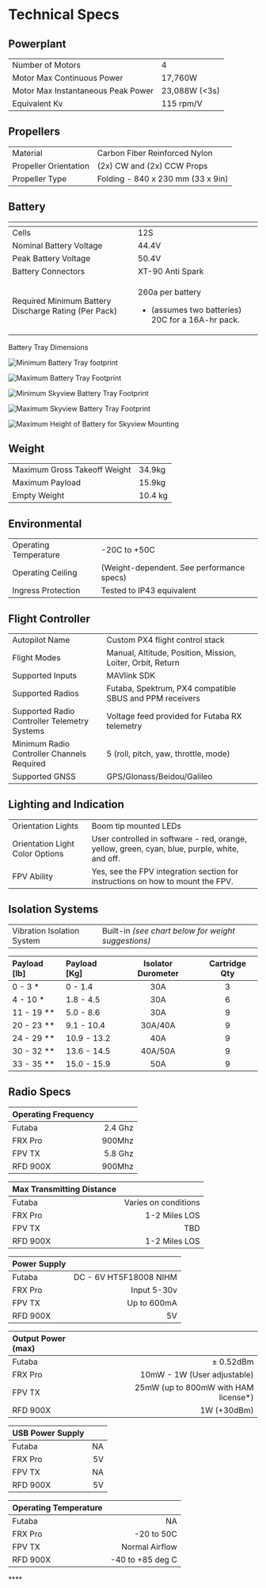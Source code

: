# Technical Specs

## Powerplant

|  |  |
| :--- | :--- |
| Number of Motors | 4 |
| Motor Max Continuous Power | 17,760W  |
| Motor Max Instantaneous Peak Power | 23,088W  \(&lt;3s\) |
| Equivalent Kv | 115 rpm/V |

## Propellers

|  |  |
| :--- | :--- |
| Material | Carbon Fiber Reinforced Nylon |
| Propeller Orientation | \(2x\) CW and \(2x\) CCW Props |
| Propeller Type | Folding - 840 x 230 mm \(33 x 9in\) |

## Battery

<table>
  <thead>
    <tr>
      <th style="text-align:left"></th>
      <th style="text-align:left"></th>
    </tr>
  </thead>
  <tbody>
    <tr>
      <td style="text-align:left">Cells</td>
      <td style="text-align:left">12S</td>
    </tr>
    <tr>
      <td style="text-align:left">Nominal Battery Voltage</td>
      <td style="text-align:left">44.4V</td>
    </tr>
    <tr>
      <td style="text-align:left">Peak Battery Voltage</td>
      <td style="text-align:left">50.4V</td>
    </tr>
    <tr>
      <td style="text-align:left">Battery Connectors</td>
      <td style="text-align:left">XT-90 Anti Spark</td>
    </tr>
    <tr>
      <td style="text-align:left">Required Minimum Battery Discharge Rating (Per Pack)</td>
      <td style="text-align:left">
        <p>260a per battery</p>
        <ul>
          <li>(assumes two batteries) 20C for a 16A-hr pack.</li>
        </ul>
      </td>
    </tr>
  </tbody>
</table>Battery Tray Dimensions

![Minimum Battery Tray footprint](../../../.gitbook/assets/alta-x-battery-footprints-google-slides-google-chrome-2019-12-17-15.57.56.png)

![Maximum Battery Tray Footprint](../../../.gitbook/assets/alta-x-battery-footprints-google-slides-google-5.png)

![Minimum Skyview Battery Tray Footprint](../../../.gitbook/assets/alta-x-battery-footprints-google-slides-google-7.png)

![Maximum Skyview Battery Tray Footprint](../../../.gitbook/assets/alta-x-battery-footprints-google-slides-google-9.png)

![Maximum Height of Battery for Skyview Mounting](../../../.gitbook/assets/alta-x-battery-footprints-google-slides-google-12.png)

## Weight

|  |  |
| :--- | :--- |
| Maximum Gross Takeoff Weight | 34.9kg |
| Maximum Payload | 15.9kg |
| Empty Weight | 10.4 kg |

## Environmental

|  |  |
| :--- | :--- |
| Operating Temperature | -20C to +50C |
| Operating Ceiling | \(Weight-dependent. See performance specs\) |
| Ingress Protection | Tested to IP43 equivalent |

## Flight Controller

|  |  |
| :--- | :--- |
| Autopilot Name | Custom PX4 flight control stack |
| Flight Modes | Manual, Altitude, Position, Mission, Loiter, Orbit, Return |
| Supported Inputs | MAVlink SDK |
| Supported Radios | Futaba, Spektrum, PX4 compatible SBUS and PPM receivers |
| Supported Radio Controller Telemetry Systems | Voltage feed provided for Futaba RX telemetry |
| Minimum Radio Controller Channels Required | 5 \(roll, pitch, yaw, throttle, mode\) |
| Supported GNSS | GPS/Glonass/Beidou/Galileo |

## Lighting and Indication

|  |  |
| :--- | :--- |
| Orientation Lights | Boom tip mounted LEDs |
| Orientation Light Color Options | User controlled in software - red, orange, yellow, green, cyan, blue, purple, white, and off. |
| FPV Ability | Yes, see the FPV integration section for instructions on how to mount the FPV. |

## Isolation Systems

|  |  |
| :--- | :--- |
| Vibration Isolation System | Built-in _\(see chart below for weight suggestions\)_ |

| Payload \[lb\] | Payload \[Kg\] | Isolator Durometer | Cartridge Qty |
| :--- | :--- | :---: | :---: |
| 0 - 3 \* | 0 - 1.4 | 30A | 3 |
| 4 - 10 \* | 1.8 - 4.5 | 30A | 6 |
| 11 - 19 \*\* | 5.0 - 8.6 | 30A | 9 |
| 20 - 23 \*\* | 9.1 - 10.4 | 30A/40A | 9 |
| 24 - 29 \*\* | 10.9 - 13.2 | 40A | 9 |
| 30 - 32 \*\* | 13.6 - 14.5 | 40A/50A | 9 |
| 33 - 35 \*\* | 15.0 - 15.9 | 50A | 9 |

## **Radio Specs**

| Operating Frequency |  |
| :--- | ---: |
| Futaba  | 2.4 Ghz |
| FRX Pro  | 900Mhz |
| FPV TX | 5.8 Ghz |
| RFD 900X | 900Mhz |

| Max Transmitting Distance |  |
| :--- | ---: |
| Futaba | Varies on conditions |
| FRX Pro | 1-2 Miles LOS |
| FPV TX | TBD |
| RFD 900X | 1-2 Miles LOS |

| Power Supply |  |
| :--- | ---: |
| Futaba | DC - 6V HT5F18008 NIHM |
| FRX Pro | Input 5-30v |
| FPV TX | Up to 600mA |
| RFD 900X | 5V |

| Output Power \(max\) |  |
| :--- | ---: |
| Futaba | ± 0.52dBm |
| FRX Pro | 10mW - 1W \(User adjustable\) |
| FPV TX | 25mW \(up to 800mW with HAM license\*\) |
| RFD 900X | 1W \(+30dBm\) |

| USB Power Supply |  |
| :--- | ---: |
| Futaba | NA |
| FRX Pro | 5V |
| FPV TX | NA |
| RFD 900X | 5V |

| Operating Temperature |  |
| :--- | ---: |
| Futaba | NA |
| FRX Pro | -20 to 50C |
| FPV TX | Normal Airflow |
| RFD 900X | -40 to +85 deg C |

\*\*\*\*

